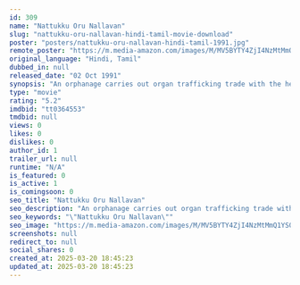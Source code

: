 ```yaml
---
id: 309
name: "Nattukku Oru Nallavan"
slug: "nattukku-oru-nallavan-hindi-tamil-movie-download"
poster: "posters/nattukku-oru-nallavan-hindi-tamil-1991.jpg"
remote_poster: "https://m.media-amazon.com/images/M/MV5BYTY4ZjI4NzMtMmQ1YS00YzMwLTliNGUtNDgxNjA2YTc2NDYwXkEyXkFqcGc@._V1_SX300.jpg"
original_language: "Hindi, Tamil"
dubbed_in: null
released_date: "02 Oct 1991"
synopsis: "An orphanage carries out organ trafficking trade with the help of an evil man. When Jyothi notices these activities, she is killed brutally but Subhash, Jyoti's lover, vows to avenge her murder."
type: "movie"
rating: "5.2"
imdbid: "tt0364553"
tmdbid: null
views: 0
likes: 0
dislikes: 0
author_id: 1
trailer_url: null
runtime: "N/A"
is_featured: 0
is_active: 1
is_comingsoon: 0
seo_title: "Nattukku Oru Nallavan"
seo_description: "An orphanage carries out organ trafficking trade with the help of an evil man. When Jyothi notices these activities, she is killed brutally but Subhash, Jyoti's lover, vows to avenge her murder."
seo_keywords: "\"Nattukku Oru Nallavan\""
seo_image: "https://m.media-amazon.com/images/M/MV5BYTY4ZjI4NzMtMmQ1YS00YzMwLTliNGUtNDgxNjA2YTc2NDYwXkEyXkFqcGc@._V1_SX300.jpg"
screenshots: null
redirect_to: null
social_shares: 0
created_at: 2025-03-20 18:45:23
updated_at: 2025-03-20 18:45:23
---
```


